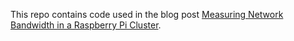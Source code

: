 This repo contains code used in the blog post [Measuring Network Bandwidth in a Raspberry Pi Cluster](https://medium.com/@rvprasad/measuring-the-maximum-network-bandwidth-in-a-raspberry-pi-cluster-b90e46300d7e).
